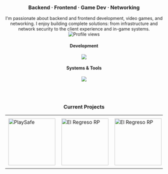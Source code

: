 <div align="center">
  <h3>Backend · Frontend · Game Dev · Networking</h3>
</div>

<div align="center">
I'm passionate about backend and frontend development, video games, and networking.  
I enjoy building complete solutions: from infrastructure and network security to the client experience and in-game systems.  

<img src="https://komarev.com/ghpvc/?username=pablosatorre&label=Profile%20views&color=0e75b6&style=flat" alt="Profile views" />
</div>

<div align="center">
  <h4>Development</h4>
  <a href="https://skillicons.dev">
    <img src="https://skillicons.dev/icons?i=js,ts,lua,python,react,nextjs,sass,tailwind,nodejs,nginx,postgres,mysql,terraform" />
  </a>
</div>
<div align="center">
  <h4>Systems & Tools</h4>
  <a href="https://skillicons.dev">
    <img src="https://skillicons.dev/icons?i=linux,azure,cloudflare,figma,grafana" />
  </a>
</div>

<br><br>

<div align="center">
  <h3>Current Projects</h3>
</div>

<div align="center">
  <table style="border: none;">
    <tr>
      <td style="border: none; padding: 10px;">
        <a href="https://playsafe.dev/" target="_blank">
          <img src="https://i.postimg.cc/x8rb7HXK/PLAYSAFE-banner-10.jpg" height="150" alt="PlaySafe" />
        </a>
      </td>
      <td style="border: none; padding: 10px;">
        <a href="https://elregresorp.es/" target="_blank">
          <img src="https://i.postimg.cc/s2vQgKSY/BANNER-DISCORD.png" height="150" alt="El Regreso RP" />
        </a>
      </td>
      <td style="border: none; padding: 10px;">
        <a href="https://discord.gg/topleague" target="_blank">
          <img src="https://i.postimg.cc/4dL264Hs/Banner-Discord-Personal-Topleague.png" height="150" alt="El Regreso RP" />
        </a>
      </td>
    </tr>
  </table>
</div>
